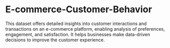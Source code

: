 # E-commerce-Customer-Behavior
This dataset offers detailed insights into customer interactions and transactions on an e-commerce platform, enabling analysis of preferences, engagement, and satisfaction. It helps businesses make data-driven decisions to improve the customer experience.
